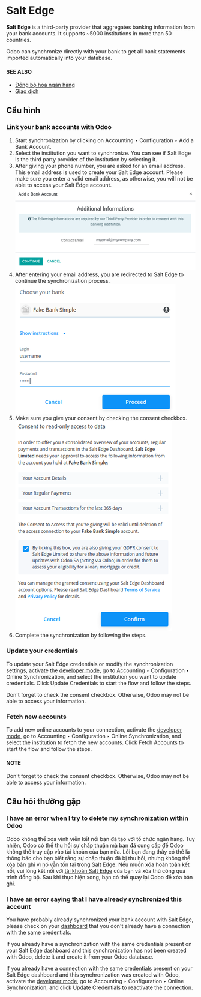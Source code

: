 # Salt Edge

**Salt Edge** is a third-party provider that aggregates banking information
from your bank accounts. It supports ~5000 institutions in more than 50
countries.

Odoo can synchronize directly with your bank to get all bank statements imported
automatically into your database.

#### SEE ALSO
- [Đồng bộ hoá ngân hàng](./)
- [Giao dịch](../transactions.md)

## Cấu hình

### Link your bank accounts with Odoo

1. Start synchronization by clicking on Accounting ‣ Configuration
   ‣ Add a Bank Account.
2. Select the institution you want to synchronize. You can see if Salt Edge is the
   third party provider of the institution by selecting it.
3. After giving your phone number, you are asked for an email address. This email
   address is used to create your Salt Edge account. Please make sure you enter a
   valid email address, as otherwise, you will not be able to access your Salt Edge
   account.
   ![Email address to provide to Salt Edge for the creation of your account.](../../../../../.gitbook/assets/saltedge-contact-email.png)
4. After entering your email address, you are redirected to Salt Edge to continue
   the synchronization process.
   ![Salt Edge Login page.](../../../../../.gitbook/assets/saltedge-login-page.png)
5. Make sure you give your consent by checking the consent checkbox.
   ![Salt Edge give consent page.](../../../../../.gitbook/assets/saltedge-give-consent.png)
6. Complete the synchronization by following the steps.

### Update your credentials

To update your Salt Edge credentials or modify the synchronization settings, activate the
[developer mode](../../../../general/developer_mode.md#developer-mode), go to Accounting ‣ Configuration ‣
Online Synchronization, and select the institution you want to update credentials. Click
Update Credentials to start the flow and follow the steps.

Don't forget to check the consent checkbox. Otherwise, Odoo may not be able to access
your information.

### Fetch new accounts

To add new online accounts to your connection, activate the [developer mode](../../../../general/developer_mode.md#developer-mode),
go to Accounting ‣ Configuration ‣ Online Synchronization, and select the
institution to fetch the new accounts. Click Fetch Accounts to start the flow and
follow the steps.

#### NOTE
Don't forget to check the consent checkbox. Otherwise, Odoo may not be able to access your
information.

## Câu hỏi thường gặp

### I have an error when I try to delete my synchronization within Odoo

Odoo không thể xóa vĩnh viễn kết nối bạn đã tạo với tổ chức ngân hàng. Tuy nhiên, Odoo có thể thu hồi sự chấp thuận mà bạn đã cung cấp để Odoo không thể truy cập vào tài khoản của bạn nữa. Lỗi bạn đang thấy có thể là thông báo cho bạn biết rằng sự chấp thuận đã bị thu hồi, nhưng không thể xóa bản ghi vì nó vẫn tồn tại trong Salt Edge. Nếu muốn xóa hoàn toàn kết nối, vui lòng kết nối với [tài khoản Salt Edge](https://www.saltedge.com/dashboard) của bạn và xóa thủ công quá trình đồng bộ. Sau khi thực hiện xong, bạn có thể quay lại Odoo để xóa bản ghi.

### I have an error saying that I have already synchronized this account

You have probably already synchronized your bank account with Salt Edge, please check on your
[dashboard](https://www.saltedge.com/dashboard) that you don't already have a connection with the
same credentials.

If you already have a synchronization with the same credentials present on your Salt Edge
dashboard and this synchronization has not been created with Odoo, delete it and create it from your
Odoo database.

If you already have a connection with the same credentials present on your Salt Edge dashboard
and this synchronization was created with Odoo, activate the [developer
mode](../../../../general/developer_mode.md#developer-mode), go to Accounting ‣ Configuration ‣ Online
Synchronization, and click Update Credentials to reactivate the connection.
